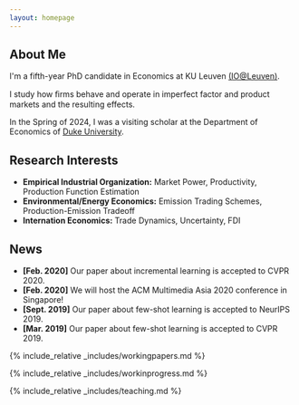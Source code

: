 ```yaml
---
layout: homepage
---
```


## About Me

I'm a fifth-year PhD candidate in Economics at KU Leuven <a href="https://sites.google.com/view/ioleuven/home">(IO@Leuven)</a>.

I study how ﬁrms behave and operate in imperfect factor and product markets and the resulting effects.

In the Spring of 2024, I was a visiting scholar at the Department of Economics of <a href="https://econ.duke.edu/">Duke University</a>.

## Research Interests

- **Empirical Industrial Organization:** Market Power, Productivity, Production Function Estimation
- **Environmental/Energy Economics:** Emission Trading Schemes, Production-Emission Tradeoff
- **Internation Economics:** Trade Dynamics, Uncertainty, FDI

## News

- **[Feb. 2020]** Our paper about incremental learning is accepted to CVPR 2020.
- **[Feb. 2020]** We will host the ACM Multimedia Asia 2020 conference in Singapore!
- **[Sept. 2019]** Our paper about few-shot learning is accepted to NeurIPS 2019.
- **[Mar. 2019]** Our paper about few-shot learning is accepted to CVPR 2019.

{% include_relative _includes/workingpapers.md %}

{% include_relative _includes/workinprogress.md %}

{% include_relative _includes/teaching.md %}
